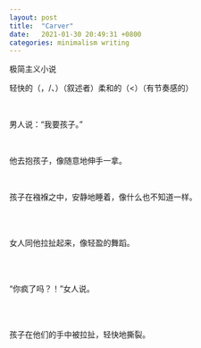 ```yaml
---
layout: post
title:  "Carver"
date:   2021-01-30 20:49:31 +0800
categories: minimalism writing
---
```


极简主义小说

轻快的（，/、）（叙述者）柔和的（<）（有节奏感的）

 <br/>

男人说：“我要孩子。”

<br/>

  他去抱孩子，像随意地伸手一拿。

<br/>

  孩子在襁褓之中，安静地睡着，像什么也不知道一样。

 <br/><br/>

  女人同他拉扯起来，像轻盈的舞蹈。

 <br/><br/>

  “你疯了吗？！”女人说。

 <br/><br/>

  孩子在他们的手中被拉扯，轻快地撕裂。
